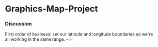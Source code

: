 # Graphics-Map-Project

### Discussion
First order of business: set our latitude and longitude boundaries so we're all working in the same range. - H
